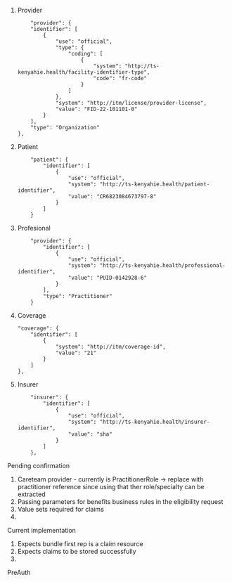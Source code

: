 1. Provider
    ```
        "provider": {
        "identifier": [
            {
                "use": "official",
                "type": {
                    "coding": [
                        {
                            "system": "http://ts-kenyahie.health/facility-identifier-type",
                            "code": "fr-code"
                        }
                    ]
                },
                "system": "http://itm/license/provider-license",
                "value": "FID-22-101101-0"
            }
        ],
        "type": "Organization"
    },
    ```
2. Patient
    ```
        "patient": {
            "identifier": [
                {
                    "use": "official",
                    "system": "http://ts-kenyahie.health/patient-identifier",
                    "value": "CR6823084673797-8"
                }
            ]
        }
    ```
3. Profesional
    ```
        "provider": {
            "identifier": [
                {
                    "use": "official",
                    "system": "http://ts-kenyahie.health/professional-identifier",
                    "value": "PUID-0142928-6"
                }
            ],
            "type": "Practitioner"
        }
    ```
4. Coverage
    ```
    "coverage": {
        "identifier": [
            {
                "system": "http://itm/coverage-id",
                "value": "21"
            }
        ]
    },
    ```

5. Insurer
    ```
        "insurer": {
            "identifier": [
                {
                    "use": "official",
                    "system": "http://ts-kenyahie.health/insurer-identifier",
                    "value": "sha"
                }
            ]
        },
    ```


Pending confirmation
1. Careteam provider - currently is PractitionerRole -> replace with practitioner reference since using that ther role/specialty can be extracted
2. Passing parameters for benefits business rules in the eligibility request
3. Value sets required for claims
4. 


Current implementation
1. Expects bundle first rep is a claim resource
2. Expects claims to be stored successfully 
3. 


PreAuth

